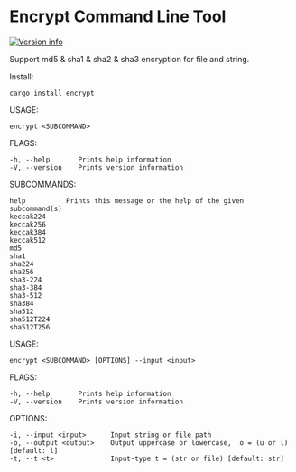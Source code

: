 # Encrypt Command Line Tool

[![Version info](https://img.shields.io/crates/v/encrypt.svg)](https://crates.io/crates/encrypt)

Support md5 & sha1 & sha2 & sha3 encryption for file and string.

Install:

    cargo install encrypt

USAGE:

    encrypt <SUBCOMMAND>

FLAGS:

    -h, --help       Prints help information
    -V, --version    Prints version information

SUBCOMMANDS:

    help          Prints this message or the help of the given subcommand(s)
    keccak224     
    keccak256     
    keccak384     
    keccak512     
    md5           
    sha1          
    sha224        
    sha256        
    sha3-224      
    sha3-384      
    sha3-512      
    sha384        
    sha512        
    sha512T224    
    sha512T256    


USAGE:

    encrypt <SUBCOMMAND> [OPTIONS] --input <input>

FLAGS:

    -h, --help       Prints help information
    -V, --version    Prints version information

OPTIONS:

    -i, --input <input>      Input string or file path
    -o, --output <output>    Output uppercase or lowercase,  o = (u or l) [default: l]
    -t, --t <t>              Input-type t = (str or file) [default: str]
